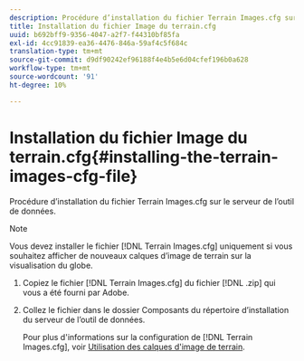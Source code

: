 ```yaml
---
description: Procédure d’installation du fichier Terrain Images.cfg sur le serveur de l’outil de données.
title: Installation du fichier Image du terrain.cfg
uuid: b692bff9-9356-4047-a2f7-f44310bf85fa
exl-id: 4cc91839-ea36-4476-846a-59af4c5f684c
translation-type: tm+mt
source-git-commit: d9df90242ef96188f4e4b5e6d04cfef196b0a628
workflow-type: tm+mt
source-wordcount: '91'
ht-degree: 10%

---
```


# Installation du fichier Image du terrain.cfg{#installing-the-terrain-images-cfg-file}

Procédure d’installation du fichier Terrain Images.cfg sur le serveur de l’outil de données.

>[!NOTE]
>
>Vous devez installer le fichier [!DNL Terrain Images.cfg] uniquement si vous souhaitez afficher de nouveaux calques d’image de terrain sur la visualisation du globe.

1. Copiez le fichier [!DNL Terrain Images.cfg] du fichier [!DNL .zip] qui vous a été fourni par Adobe.
1. Collez le fichier dans le dossier Composants du répertoire d’installation du serveur de l’outil de données.

   Pour plus d&#39;informations sur la configuration de [!DNL Terrain Images.cfg], voir [Utilisation des calques d&#39;image de terrain](../../../home/c-geo-oview/c-wk-img-lyrs/c-trn-img-lyrs/c-trn-img-lyrs.md#concept-8a0a16013e824ac29f35a0349b5d8ccf).
